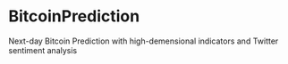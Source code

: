 # BitcoinPrediction
Next-day Bitcoin Prediction with high-demensional indicators and Twitter sentiment analysis
